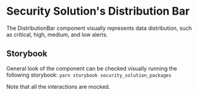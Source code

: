 # Security Solution's Distribution Bar

The DistributionBar component visually represents data distribution, such as critical, high, medium, and low alerts.

## Storybook

General look of the component can be checked visually running the following storybook:
`yarn storybook security_solution_packages`

Note that all the interactions are mocked.